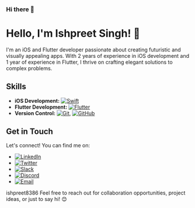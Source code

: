 ### Hi there 👋


# Hello, I'm Ishpreet Singh! 👋

I'm an iOS and Flutter developer passionate about creating futuristic and visually appealing apps. With 2 years of experience in iOS development and 1 year of experience in Flutter, I thrive on crafting elegant solutions to complex problems.

## Skills

- **iOS Development:** [![Swift](https://img.shields.io/badge/-Swift-FA7343?logo=swift&logoColor=white)](https://docs.swift.org/swift-book/documentation/the-swift-programming-language/thebasics/)
- **Flutter Development:** [![Flutter](https://img.shields.io/badge/-Flutter-02569B?logo=flutter&logoColor=white)](https://www.geeksforgeeks.org/flutter-tutorial/)
- **Version Control:** [![Git](https://img.shields.io/badge/-Git-F05032?logo=git&logoColor=white)](), [![GitHub](https://img.shields.io/badge/-GitHub-181717?logo=github&logoColor=white)]()


## Get in Touch

Let's connect! You can find me on:

- [![LinkedIn](https://img.shields.io/badge/-LinkedIn-0077B5?logo=linkedin&logoColor=white)](https://in.linkedin.com/in/ishpreet-singh-598726219)
- [![Twitter](https://img.shields.io/badge/-Twitter-1DA1F2?logo=twitter&logoColor=white)](https://x.com/Ishpree32501405?t=P2O1XNXHKjqYOjyNH_lQ7g&s=09)
- [![Slack](https://img.shields.io/badge/-Slack-4A154B?logo=slack&logoColor=white)](https://techhuntingworkspace.slack.com/admin)
- [![Discord](https://img.shields.io/badge/-Discord-5865F2?logo=discord&logoColor=white)](https://discord.com/channels/@me)
- [![Email](https://img.shields.io/badge/-Email-D14836?logo=gmail&logoColor=white)](ishpreetsingh8386@gmail.com)
  

ishpreet8386
Feel free to reach out for collaboration opportunities, project ideas, or just to say hi! 😊


<!--
**ishpreet77-creator/ishpreet77-creator** is a ✨ _special_ ✨ repository because its `README.md` (this file) appears on your GitHub profile.

Here are some ideas to get you started:

- 🔭 I’m currently working on ...
- 🌱 I’m currently learning ...
- 👯 I’m looking to collaborate on ...
- 🤔 I’m looking for help with ...
- 💬 Ask me about ...
- 📫 How to reach me: ...
- 😄 Pronouns: ...
- ⚡ Fun fact: ...
-->

